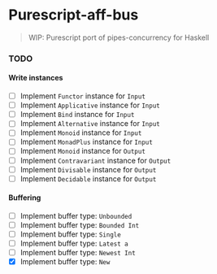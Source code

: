 # Purescript-aff-bus

> WIP: Purescript port of pipes-concurrency for Haskell

### TODO

#### Write instances

* [ ] Implement `Functor` instance for `Input`
* [ ] Implement `Applicative` instance for `Input`
* [ ] Implement `Bind` instance for `Input`
* [ ] Implement `Alternative` instance for `Input`
* [ ] Implement `Monoid` instance for `Input`
* [ ] Implement `MonadPlus` instance for `Input`
* [ ] Implement `Monoid` instance for `Output`
* [ ] Implement `Contravariant` instance for `Output`
* [ ] Implement `Divisable` instance for `Output`
* [ ] Implement `Decidable` instance for `Output`

#### Buffering

* [ ] Implement buffer type: `Unbounded`
* [ ] Implement buffer type: `Bounded Int`
* [ ] Implement buffer type: `Single`
* [ ] Implement buffer type: `Latest a`
* [ ] Implement buffer type: `Newest Int`
* [x] Implement buffer type: `New`
